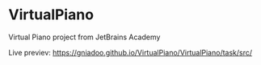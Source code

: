 # VirtualPiano
Virtual Piano project from JetBrains Academy

Live previev: https://gniadoo.github.io/VirtualPiano/VirtualPiano/task/src/ 
